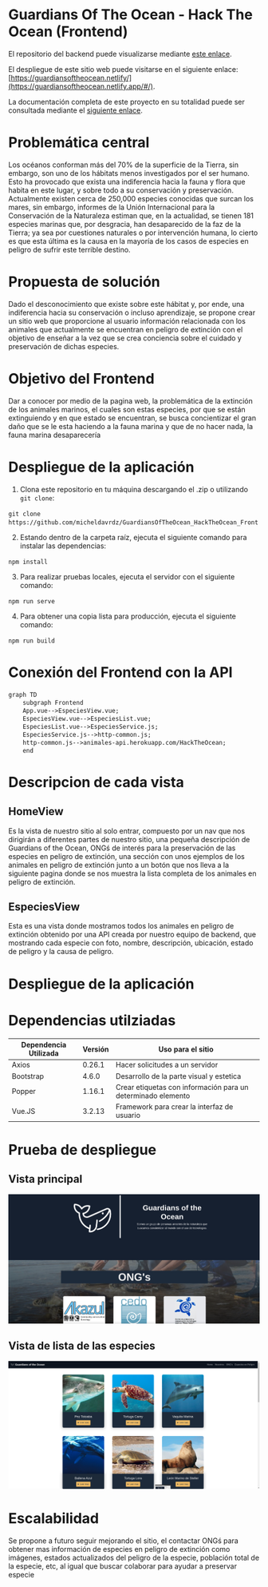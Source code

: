 # Guardians Of The Ocean - Hack The Ocean (Frontend)

El repositorio del backend puede visualizarse mediante [este enlace](https://github.com/AleGV258/GuardiansOfTheOcean_HackTheOcean_Back).

El despliegue de este sitio web puede visitarse en el siguiente enlace: [https://guardiansoftheocean.netlify/](https://guardiansoftheocean.netlify.app/#/).

La documentación completa de este proyecto en su totalidad puede ser consultada mediante el [siguiente enlace](https://bit.ly/3yJOCR3).

# Problemática central

Los océanos conforman más del 70% de la superficie de la Tierra, sin embargo, son uno de los hábitats menos investigados por el ser humano. Esto ha provocado que exista una indiferencia hacia la fauna y flora que habita en este lugar, y sobre todo a su conservación y preservación. Actualmente existen cerca de 250,000 especies conocidas que surcan los mares, sin embargo, informes de la Unión Internacional para la Conservación de la Naturaleza estiman que, en la actualidad, se tienen 181 especies marinas que, por desgracia, han desaparecido de la faz de la Tierra; ya sea por cuestiones naturales o por intervención humana, lo cierto es que esta última es la causa en la mayoría de los casos de especies en peligro de sufrir este terrible destino.

# Propuesta de solución

Dado el desconocimiento que existe sobre este hábitat y, por ende, una indiferencia hacia su conservación o incluso aprendizaje, se propone crear un sitio web que proporcione al usuario información relacionada con los animales que actualmente se encuentran en peligro de extinción con el objetivo de enseñar a la vez que se crea conciencia sobre el cuidado y preservación de dichas especies.

# Objetivo del Frontend

Dar a conocer por medio de la pagina web, la problemática de la extinción de los animales marinos, el cuales son estas especies, por que se están extinguiendo y en que estado se encuentran, se busca concientizar el gran daño que se le esta haciendo a la fauna marina y que de no hacer nada, la fauna marina desaparecería

# Despliegue de la aplicación

1. Clona este repositorio en tu máquina descargando el .zip o utilizando `git clone`:

`git clone https://github.com/micheldavrdz/GuardiansOfTheOcean_HackTheOcean_Front`

2. Estando dentro de la carpeta raíz, ejecuta el siguiente comando para instalar las dependencias:

`npm install`

3. Para realizar pruebas locales, ejecuta el servidor con el siguiente comando:

`npm run serve`

4. Para obtener una copia lista para producción, ejecuta el siguiente comando:

`npm run build`

# Conexión del Frontend con la API

```mermaid
graph TD
    subgraph Frontend
    App.vue-->EspeciesView.vue;
    EspeciesView.vue-->EspeciesList.vue;
    EspeciesList.vue-->EspeciesService.js;
    EspeciesService.js-->http-common.js;
    http-common.js-->animales-api.herokuapp.com/HackTheOcean;
    end
```
# Descripcion de cada vista

## HomeView

Es la vista de nuestro sitio al solo entrar, compuesto por un nav que nos dirigirán a diferentes partes de nuestro sitio, una pequeña descripción de Guardians of the Ocean, ONGś de interés para la preservación de las especies en peligro de extinción, una sección con unos ejemplos de los animales en peligro de extinción junto a un botón que nos lleva a la siguiente pagina donde se nos muestra la lista completa de los animales en peligro de extinción.

## EspeciesView

Esta es una vista donde mostramos todos los animales en peligro de extinción obtenido por una API creada por nuestro equipo de backend, que mostrando cada especie con foto, nombre, descripción, ubicación, estado de peligro y la causa de peligro.

# Despliegue de la aplicación

# Dependencias utilziadas
| Dependencia Utilizada | Versión |Uso para el sitio |
| ------------- | ------------- |------------- |
| Axios  | 0.26.1 | Hacer solicitudes a un servidor   |
| Bootstrap  | 4.6.0 | Desarrollo de la parte visual y estetica |
| Popper  | 1.16.1 | Crear etiquetas con información para un determinado elemento  |
| Vue.JS  | 3.2.13 | Framework para crear la interfaz de usuario  |

# Prueba de despliegue

## Vista principal
![Vista principal](https://raw.githubusercontent.com/alfonso-ramos/GotO/master/index.png)

## Vista de lista de las especies
![Vista de especies](https://raw.githubusercontent.com/alfonso-ramos/GotO/master/especies.png)

# Escalabilidad

Se propone a futuro seguir mejorando el sitio, el contactar ONGś para obtener mas información de especies en peligro de extinción como imágenes, estados actualizados del peligro de la especie, población total de la especie, etc, al igual que buscar colaborar para ayudar a preservar especie
